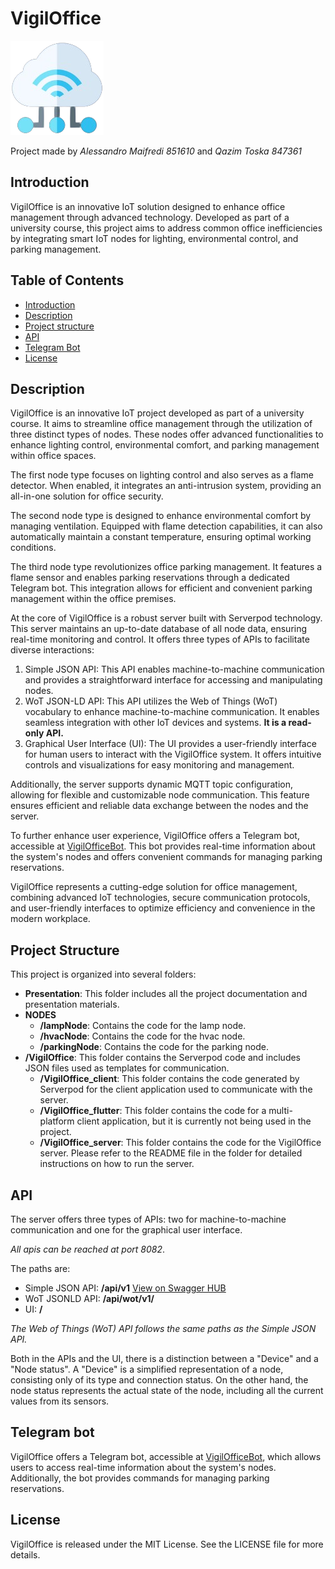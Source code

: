 # VigilOffice

![VigilOffice Favicon](/vigiloffice/vigiloffice_server/web/static/images/favicon.png)

Project made by *Alessandro Maifredi 851610* and *Qazim Toska 847361*

## Introduction

VigilOffice is an innovative IoT solution designed to enhance office management through advanced technology. Developed as part of a university course, this project aims to address common office inefficiencies by integrating smart IoT nodes for lighting, environmental control, and parking management.

## Table of Contents

- [Introduction](#introduction)
- [Description](#description)
- [Project structure](#project-structure)
- [API](#api)
- [Telegram Bot](#telegram-bot)
- [License](#license)

## Description

VigilOffice is an innovative IoT project developed as part of a university course. It aims to streamline office management through the utilization of three distinct types of nodes. These nodes offer advanced functionalities to enhance lighting control, environmental comfort, and parking management within office spaces.

The first node type focuses on lighting control and also serves as a flame detector. When enabled, it integrates an anti-intrusion system, providing an all-in-one solution for office security.

The second node type is designed to enhance environmental comfort by managing ventilation. Equipped with flame detection capabilities, it can also automatically maintain a constant temperature, ensuring optimal working conditions.

The third node type revolutionizes office parking management. It features a flame sensor and enables parking reservations through a dedicated Telegram bot. This integration allows for efficient and convenient parking management within the office premises.

At the core of VigilOffice is a robust server built with Serverpod technology. This server maintains an up-to-date database of all node data, ensuring real-time monitoring and control. It offers three types of APIs to facilitate diverse interactions:

1. Simple JSON API: This API enables machine-to-machine communication and provides a straightforward interface for accessing and manipulating nodes.
2. WoT JSON-LD API: This API utilizes the Web of Things (WoT) vocabulary to enhance machine-to-machine communication. It enables seamless integration with other IoT devices and systems. **It is a read-only API.**
3. Graphical User Interface (UI): The UI provides a user-friendly interface for human users to interact with the VigilOffice system. It offers intuitive controls and visualizations for easy monitoring and management.

Additionally, the server supports dynamic MQTT topic configuration, allowing for flexible and customizable node communication. This feature ensures efficient and reliable data exchange between the nodes and the server.

To further enhance user experience, VigilOffice offers a Telegram bot, accessible at [VigilOfficeBot](https://t.me/VigilOfficeBot). This bot provides real-time information about the system's nodes and offers convenient commands for managing parking reservations.

VigilOffice represents a cutting-edge solution for office management, combining advanced IoT technologies, secure communication protocols, and user-friendly interfaces to optimize efficiency and convenience in the modern workplace.

## Project Structure

This project is organized into several folders:

- **Presentation**: This folder includes all the project documentation and presentation materials.
- **NODES**
  - **/lampNode**: Contains the code for the lamp node.
  - **/hvacNode**: Contains the code for the hvac node.
  - **/parkingNode**:  Contains the code for the parking node.
- **/VigilOffice**: This folder contains the Serverpod code and includes JSON files used as templates for communication.
  - **/VigilOffice_client**: This folder contains the code generated by Serverpod for the client application used to communicate with the server.
  - **/VigilOffice_flutter**: This folder contains the code for a multi-platform client application, but it is currently not being used in the project.
  - **/VigilOffice_server**: This folder contains the code for the VigilOffice server. Please refer to the README file in the folder for detailed instructions on how to run the server.

## API

The server offers three types of APIs: two for machine-to-machine communication and one for the graphical user interface.

*All apis can be reached at port 8082*.

The paths are:

- Simple JSON API: **/api/v1** [View on Swagger HUB](https://app.swaggerhub.com/apis-docs/AlessandroMaifredi/VigilOffice/1.0.0-oas3.1)
- WoT JSONLD API: **/api/wot/v1/**
- UI: **/**

*The Web of Things (WoT) API follows the same paths as the Simple JSON API.*

Both in the APIs and the UI, there is a distinction between a "Device" and a "Node status". A "Device" is a simplified representation of a node, consisting only of its type and connection status. On the other hand, the node status represents the actual state of the node, including all the current values from its sensors.

## Telegram bot

VigilOffice offers a Telegram bot, accessible at [VigilOfficeBot](https://t.me/VigilOfficeBot), which allows users to access real-time information about the system's nodes. Additionally, the bot provides commands for managing parking reservations.

## License

VigilOffice is released under the MIT License. See the LICENSE file for more details.
